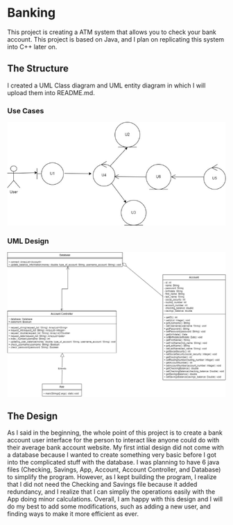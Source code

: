 # Banking
This project is creating a ATM system that allows you to check your bank account. This project is based on Java, and I plan on replicating this system into C++ later on. 

## The Structure
I created a UML Class diagram and UML entity diagram in which I will upload them into README.md.

### Use Cases
![image](https://github.com/PXIONG001/ATM/blob/master/images/Analysis_%20User_Stories.jpg)

### UML Design
![image](https://github.com/PXIONG001/ATM/blob/master/images/Design_%20ATM.jpg)


## The Design
As I said in the beginning, the whole point of this project is to create a bank account user interface for the person to interact like anyone could do with their average bank account website. My first intial design did not come with a database because I wanted to create something very basic before I got into the complicated stuff with the database. I was planning to have 6 java files (Checking, Savings, App, Account, Account Controller, and Database) to simplify the program. However, as I kept building the program, I realize that I did not need the Checking and Savings file because it added redundancy, and I realize that I can simpliy the operations easily with the App doing minor calculations. Overall, I am happy with this design and I will do my best to add some modifications, such as adding a new user, and finding ways to make it more efficient as ever.
